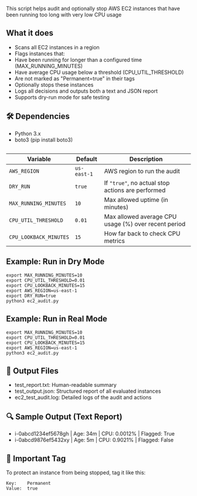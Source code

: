 This script helps audit and optionally stop AWS EC2 instances that have been running too long with very low CPU usage

## What it does

- Scans all EC2 instances in a region
- Flags instances that:
- Have been running for longer than a configured time (MAX_RUNNING_MINUTES)
- Have average CPU usage below a threshold (CPU_UTIL_THRESHOLD)
- Are not marked as "Permanent=true" in their tags
- Optionally stops these instances
- Logs all decisions and outputs both a text and JSON report
- Supports dry-run mode for safe testing


## 🛠️ Dependencies
- Python 3.x
- boto3 (pip install boto3)

##

| Variable               | Default     | Description                                          |
| ---------------------- | ----------- | ---------------------------------------------------- |
| `AWS_REGION`           | `us-east-1` | AWS region to run the audit                          |
| `DRY_RUN`              | `true`      | If `"true"`, no actual stop actions are performed    |
| `MAX_RUNNING_MINUTES`  | `10`        | Max allowed uptime (in minutes)                      |
| `CPU_UTIL_THRESHOLD`   | `0.01`      | Max allowed average CPU usage (%) over recent period |
| `CPU_LOOKBACK_MINUTES` | `15`        | How far back to check CPU metrics                    |




## Example: Run in Dry Mode
```
export MAX_RUNNING_MINUTES=10
export CPU_UTIL_THRESHOLD=0.01
export CPU_LOOKBACK_MINUTES=15
export AWS_REGION=us-east-1
export DRY_RUN=true
python3 ec2_audit.py
```

## Example: Run in Real Mode
```
export MAX_RUNNING_MINUTES=10
export CPU_UTIL_THRESHOLD=0.01
export CPU_LOOKBACK_MINUTES=15
export AWS_REGION=us-east-1
python3 ec2_audit.py
```


## 📁 Output Files
- test_report.txt: Human-readable summary
- test_output.json: Structured report of all evaluated instances
- ec2_test_audit.log: Detailed logs of the audit and actions



## 🔍 Sample Output (Text Report)

- i-0abcd1234ef5678gh | Age: 34m | CPU: 0.0012% | Flagged: True
- i-0abcd9876ef5432xy | Age: 5m  | CPU: 0.9021% | Flagged: False

## 🛑 Important Tag
To protect an instance from being stopped, tag it like this:
```
Key:    Permanent
Value:  true
```